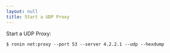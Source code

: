 ```yaml
---
layout: null
title: Start a UDP Proxy
---
```


Start a UDP Proxy:

    $ ronin net:proxy --port 53 --server 4.2.2.1 --udp --hexdump

